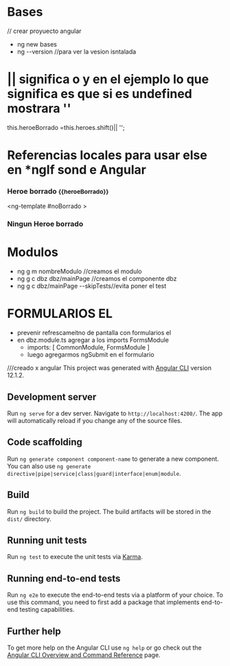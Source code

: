 # Bases
// crear proyuecto angular
* ng new bases
* ng --version //para ver la vesion isntalada

# || significa o y en el ejemplo lo que significa es que si es undefined mostrara ''
   this.heroeBorrado =this.heroes.shift()|| '';


# Referencias locales para usar else en *ngIf sond e Angular
<div *ngIf="heroeBorrado; else noBorrado" class="">
        <h3  >Heroe borrado  <small>{{heroeBorrado}}</small></h3>
</div>

<ng-template #noBorrado >
    <h3  >Ningun Heroe borrado</h3>
</ng-template>


# Modulos
* ng g m nombreModulo //creamos el modulo
* ng g c dbz dbz/mainPage //creamos el componente dbz 
*  ng g c dbz/mainPage --skipTests//evita poner el test 

# FORMULARIOS EL
* prevenir refrescameitno de pantalla con formularios el
* en dbz.module.ts agregar a los imports FormsModule
    *  imports: [
            CommonModule,
            FormsModule
        ]
    * luego agregarmos ngSubmit en el formulario
    <form (ngSubmit)="agregar()" >


















///creado x angular
This project was generated with [Angular CLI](https://github.com/angular/angular-cli) version 12.1.2.


## Development server

Run `ng serve` for a dev server. Navigate to `http://localhost:4200/`. The app will automatically reload if you change any of the source files.

## Code scaffolding

Run `ng generate component component-name` to generate a new component. You can also use `ng generate directive|pipe|service|class|guard|interface|enum|module`.

## Build

Run `ng build` to build the project. The build artifacts will be stored in the `dist/` directory.

## Running unit tests

Run `ng test` to execute the unit tests via [Karma](https://karma-runner.github.io).

## Running end-to-end tests

Run `ng e2e` to execute the end-to-end tests via a platform of your choice. To use this command, you need to first add a package that implements end-to-end testing capabilities.

## Further help

To get more help on the Angular CLI use `ng help` or go check out the [Angular CLI Overview and Command Reference](https://angular.io/cli) page.
